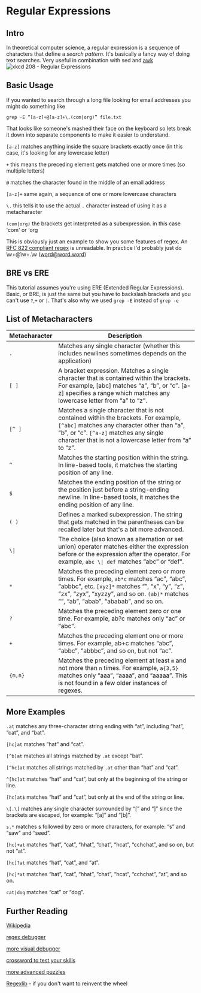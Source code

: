 # Regular Expressions

## Intro

In theoretical computer science, a regular expression is a sequence of characters that define a _search pattern_. It's basically a fancy way of doing text searches. Very useful in combination with sed and [awk](https://wiki.hacksoc.co.uk/guides/linux/awk)![xkcd 208 - Regular Expressions](../../../.gitbook/assets/regular\_expressions.png)

## Basic Usage

If you wanted to search through a long file looking for email addresses you might do something like

```
grep -E “[a-z]+@[a-z]+\.(com|org)” file.txt
```

That looks like someone's mashed their face on the keyboard so lets break it down into separate components to make it easier to understand.

`[a-z]` matches anything inside the square brackets exactly once (in this case, it's looking for any lowercase letter)

`+` this means the preceding element gets matched one or more times (so multiple letters)

`@` matches the character found in the middle of an email address

`[a-z]+` same again, a sequence of one or more lowercase characters

`\.` this tells it to use the actual `.` character instead of using it as a metacharacter

`(com|org)` the brackets get interpreted as a subexpression. in this case 'com' or 'org

This is obviously just an example to show you some features of regex. An [RFC 822 compliant regex](http://stackoverflow.com/questions/201323/using-a-regular-expression-to-validate-an-email-address) is unreadable. In practice I'd probably just do \w+@\w+.\w (word@word.word)

## BRE vs ERE

This tutorial assumes you're using ERE (Extended Regular Expressions). Basic, or BRE, is just the same but you have to backslash brackets and you can't use `?`,`+` or `|`. That's also why we used `grep -E` instead of `grep -e`

## List of Metacharacters

| **Metacharacter** | **Description**                                                                                                                                                                                                                      |
| ----------------- | ------------------------------------------------------------------------------------------------------------------------------------------------------------------------------------------------------------------------------------ |
| `.`               | Matches any single character (whether this includes newlines sometimes depends on the application)                                                                                                                                   |
| `[ ]`             | A bracket expression. Matches a single character that is contained within the brackets. For example, \[abc] matches “a”, “b”, or “c”. \[a-z] specifies a range which matches any lowercase letter from “a” to “z”.                   |
| `[^ ]`            | Matches a single character that is not contained within the brackets. For example, `[^abc]` matches any character other than “a”, “b”, or “c”. `[^a-z]` matches any single character that is not a lowercase letter from “a” to “z”. |
| `^`               | Matches the starting position within the string. In line-based tools, it matches the starting position of any line.                                                                                                                  |
| `$`               | Matches the ending position of the string or the position just before a string-ending newline. In line-based tools, it matches the ending position of any line.                                                                      |
| `( )`             | Defines a marked subexpression. The string that gets matched in the parentheses can be recalled later but that's a bit more advanced.                                                                                                |
| `\\|`             | The choice (also known as alternation or set union) operator matches either the expression before or the expression after the operator. For example, `abc \\| def` matches “abc” or “def”.                                           |
| `*`               | Matches the preceding element zero or more times. For example, `ab*c` matches “ac”, “abc”, “abbbc”, etc. `[xyz]*` matches “”, “x”, “y”, “z”, “zx”, “zyx”, “xyzzy”, and so on. `(ab)*` matches “”, “ab”, “abab”, “ababab”, and so on. |
| `?`               | Matches the preceding element zero or one time. For example, ab?c matches only “ac” or “abc”.                                                                                                                                        |
| `+`               | Matches the preceding element one or more times. For example, ab+c matches “abc”, “abbc”, “abbbc”, and so on, but not “ac”.                                                                                                          |
| `{m,n}`           | Matches the preceding element at least `m` and not more than `n` times. For example, `a{3,5}` matches only “aaa”, “aaaa”, and “aaaaa”. This is not found in a few older instances of regexes.                                        |

## More Examples

`.at` matches any three-character string ending with “at”, including “hat”, “cat”, and “bat”.

`[hc]at` matches “hat” and “cat”.

`[^b]at` matches all strings matched by `.at` except “bat”.

`[^hc]at` matches all strings matched by `.at` other than “hat” and “cat”.

`^[hc]at` matches “hat” and “cat”, but only at the beginning of the string or line.

`[hc]at$` matches “hat” and “cat”, but only at the end of the string or line.

`\[.\]` matches any single character surrounded by “\[” and “]” since the brackets are escaped, for example: “\[a]” and “\[b]”.

`s.*` matches s followed by zero or more characters, for example: “s” and “saw” and “seed”.

`[hc]+at` matches “hat”, “cat”, “hhat”, “chat”, “hcat”, “cchchat”, and so on, but not “at”.

`[hc]?at` matches “hat”, “cat”, and “at”.

`[hc]*at` matches “hat”, “cat”, “hhat”, “chat”, “hcat”, “cchchat”, “at”, and so on.

`cat|dog` matches “cat” or “dog”.

## Further Reading

[Wikipedia](https://en.wikipedia.org/wiki/Regular\_expression)

[regex debugger](https://regex101.com/)

[more visual debugger](https://www.debuggex.com/)

[crossword to test your skills](https://regexcrossword.com/)

[more advanced puzzles](http://regex.alf.nu/)

[Regexlib](http://regexlib.com/Search.aspx) - if you don't want to reinvent the wheel
